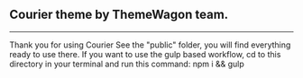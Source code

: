 ## Courier theme by ThemeWagon team.
---

Thank you for using Courier See the "public" folder, you will find everything ready to use there. If you want to use the gulp based workflow, cd to this directory in your terminal and run this command: npm i && gulp
